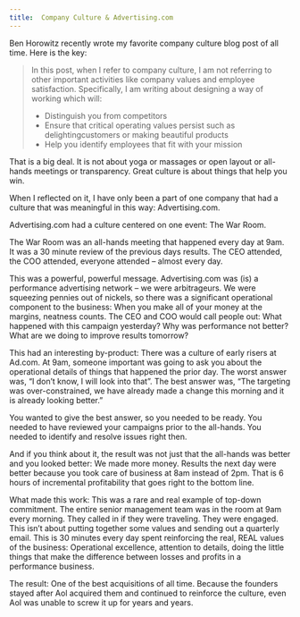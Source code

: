 ```yaml
---
title:  Company Culture & Advertising.com
---
```


Ben Horowitz recently wrote my favorite company culture blog post of all time. Here is the key:

<blockquote>
	In this post, when I refer to company culture, I am not referring to other important activities like company values and employee satisfaction. Specifically, I am writing about designing a way of working which will:

<ul>
	<li>Distinguish you from competitors</li>
	<li>Ensure that critical operating values persist such as delightingcustomers or making beautiful products</li>
	<li>Help you identify employees that fit with your mission</li>
</ul>
</blockquote>

That is a big deal. It is not about yoga or massages or open layout or all-hands meetings or transparency. Great culture is about things that help you win.

When I reflected on it, I have only been a part of one company that had a culture that was meaningful in this way: Advertising.com.

Advertising.com had a culture centered on one event: The War Room.

The War Room was an all-hands meeting that happened every day at 9am. It was a 30 minute review of the previous days results. The CEO attended, the COO attended, everyone attended – almost every day.

This was a powerful, powerful message. Advertising.com was (is) a performance advertising network – we were arbitrageurs. We were squeezing pennies out of nickels, so there was a significant operational component to the business: When you make all of your money at the margins, neatness counts. The CEO and COO would call people out: What happened with this campaign yesterday? Why was performance not better? What are we doing to improve results tomorrow?

This had an interesting by-product: There was a culture of early risers at Ad.com. At 9am, someone important was going to ask you about the operational details of things that happened the prior day. The worst answer was, “I don’t know, I will look into that”. The best answer was, “The targeting was over-constrained, we have already made a change this morning and it is already looking better.”

You wanted to give the best answer, so you needed to be ready. You needed to have reviewed your campaigns prior to the all-hands. You needed to identify and resolve issues right then.

And if you think about it, the result was not just that the all-hands was better and you looked better: We made more money. Results the next day were better because you took care of business at 8am instead of 2pm. That is 6 hours of incremental profitability that goes right to the bottom line.

What made this work: This was a rare and real example of top-down commitment. The entire senior management team was in the room at 9am every morning. They called in if they were traveling. They were engaged. This isn’t about putting together some values and sending out a quarterly email. This is 30 minutes every day spent reinforcing the real, REAL values of the business: Operational excellence, attention to details, doing the little things that make the difference between losses and profits in a performance business.

The result: One of the best acquisitions of all time. Because the founders stayed after Aol acquired them and continued to reinforce the culture, even Aol was unable to screw it up for years and years.